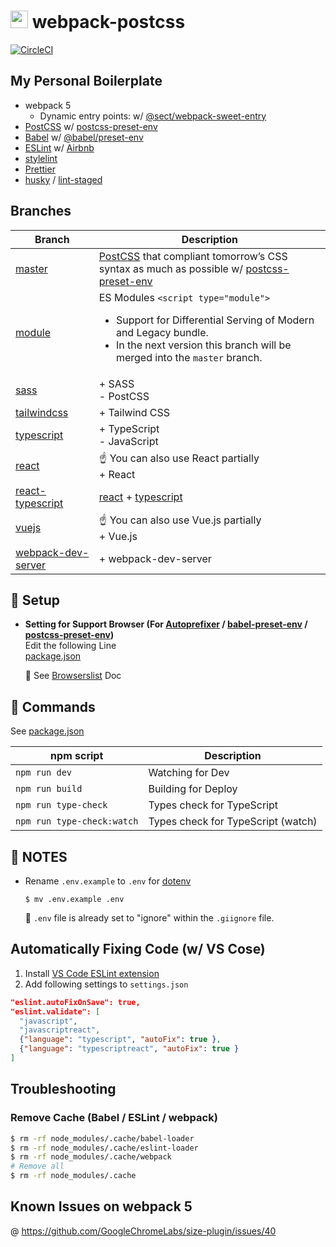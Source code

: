 # <img src="https://github-sect.s3-ap-northeast-1.amazonaws.com/logo.svg" width="28" height="auto"> webpack-postcss
[![CircleCI](https://circleci.com/gh/sectsect/webpack-postcss.svg?style=svg)](https://circleci.com/gh/sectsect/webpack-postcss)

## My Personal Boilerplate

- webpack 5
  - Dynamic entry points: w/ [@sect/webpack-sweet-entry](https://github.com/sectsect/webpack-sweet-entry)
- [PostCSS](https://postcss.org/) w/ [postcss-preset-env](https://github.com/csstools/postcss-preset-env)
- [Babel](https://babeljs.io/) w/ [@babel/preset-env](https://github.com/babel/babel/tree/master/packages/babel-preset-env)
- [ESLint](https://eslint.org/) w/ [Airbnb](https://github.com/airbnb/javascript/tree/master/packages/eslint-config-airbnb)
- [stylelint](https://stylelint.io/)
- [Prettier](https://prettier.io/)
- [husky](https://github.com/typicode/husky) / [lint-staged](https://github.com/okonet/lint-staged)

## Branches

| Branch | Description |
| ------ | ----------- |
| [master](https://github.com/sectsect/webpack-postcss) | [PostCSS](https://postcss.org/) that compliant tomorrow’s CSS syntax as much as possible w/ [postcss-preset-env](http://preset-env.cssdb.org/) |
| [module](https://github.com/sectsect/webpack-postcss/tree/module) | ES Modules `<script type="module">`<br><ul><li>Support for Differential Serving of Modern and Legacy bundle.</li><li>In the next version this branch will be merged into the `master` branch.</li></ul> |
| [sass](https://github.com/sectsect/webpack-postcss/tree/sass) | \+ SASS<br>\- PostCSS |
| [tailwindcss](https://github.com/sectsect/webpack-postcss/tree/tailwindcss) | \+ Tailwind CSS |
| [typescript](https://github.com/sectsect/webpack-postcss/tree/typescript) | \+ TypeScript<br>\- JavaScript |
| [react](https://github.com/sectsect/webpack-postcss/tree/react) | ☝️ You can also use React partially<br>\+ React |
| [react-typescript](https://github.com/sectsect/webpack-postcss/tree/react-typescript) | [react](https://github.com/sectsect/webpack-postcss/tree/react) + [typescript](https://github.com/sectsect/webpack-postcss/tree/typescript) |
| [vuejs](https://github.com/sectsect/webpack-postcss/tree/vuejs) | ☝️ You can also use Vue.js partially<br>\+ Vue.js |
| [webpack-dev-server](https://github.com/sectsect/webpack-postcss/tree/webpack-dev-server) | \+ webpack-dev-server |

## :beer: Setup

- **Setting for Support Browser (For [Autoprefixer](https://github.com/postcss/autoprefixer) / [babel-preset-env](https://github.com/babel/babel/tree/master/packages/babel-preset-env) / [postcss-preset-env](https://github.com/csstools/postcss-preset-env))**  
  Edit the following Line  
  [package.json](https://github.com/sectsect/webpack-postcss/blob/master/package.json#L13)  

  :memo: See [Browserslist](https://github.com/ai/browserslist) Doc

## :hamburger: Commands

See [package.json](https://github.com/sectsect/webpack-postcss/blob/master/package.json#L6-L11)

| npm script | Description |
| ------ | ----------- |
| `npm run dev` | Watching for Dev |
| `npm run build` | Building for Deploy |
| `npm run type-check` | Types check for TypeScript |
| `npm run type-check:watch` | Types check for TypeScript (watch) |

## :bookmark: NOTES
- Rename `.env.example` to `.env` for [dotenv](https://github.com/motdotla/dotenv)
  ```
  $ mv .env.example .env
  ```
  :memo: `.env` file is already set to "ignore" within the `.giignore` file.

## Automatically Fixing Code (w/ VS Cose)
1. Install [VS Code ESLint extension](https://marketplace.visualstudio.com/items?itemName=dbaeumer.vscode-eslint)
2. Add following settings to `settings.json`
  ```json
  "eslint.autoFixOnSave": true,
  "eslint.validate": [
    "javascript",
    "javascriptreact",
    {"language": "typescript", "autoFix": true },
    {"language": "typescriptreact", "autoFix": true }
  ]
  ```
## Troubleshooting
### Remove Cache (Babel / ESLint / webpack)
```bash
$ rm -rf node_modules/.cache/babel-loader
$ rm -rf node_modules/.cache/eslint-loader
$ rm -rf node_modules/.cache/webpack
# Remove all
$ rm -rf node_modules/.cache
```

## Known Issues on webpack 5

@ https://github.com/GoogleChromeLabs/size-plugin/issues/40
